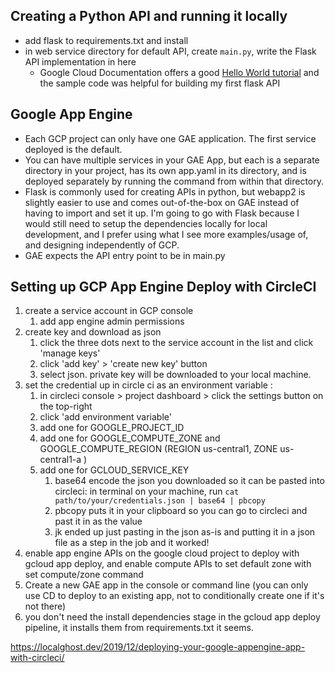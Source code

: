 ## Creating a Python API and running it locally
- add flask to requirements.txt and install 
- in web service directory for default API, create `main.py`, write the Flask API implementation in here 
  - Google Cloud Documentation offers a good [Hello World tutorial](https://cloud.google.com/appengine/docs/standard/python3/building-app/writing-web-service) and the sample code was helpful for building my first flask API 


## Google App Engine
- Each GCP project can only have one GAE application. The first service deployed is the default. 
- You can have multiple services in your GAE App, but each is a separate directory in your project, has its own app.yaml in its directory, and is deployed separately by running the command from within that directory. 
- Flask is commonly used for creating APIs in python, but webapp2 is slightly easier to use and comes out-of-the-box on GAE instead of having to import and set it up. I'm going to go with Flask because I would still need to setup the dependencies locally for local development, and I prefer using what I see more examples/usage of, and designing independently of GCP. 
- GAE expects the API entry point to be in main.py

## Setting up GCP App Engine Deploy with CircleCI
1. create a service account in GCP console 
   1. add app engine admin permissions 
2. create key and download as json 
   1. click the three dots next to the service account in the list and click 'manage keys'
   2. click 'add key' > 'create new key' button 
   3. select json. private key will be downloaded to your local machine. 
3. set the credential up in circle ci as an environment variable : 
   1. in circleci console > project dashboard > click the settings button on the top-right 
   2. click 'add environment variable'
   3. add one for GOOGLE_PROJECT_ID
   4. add one for GOOGLE_COMPUTE_ZONE and GOOGLE_COMPUTE_REGION (REGION us-central1, ZONE us-central1-a	)
   5. add one for GCLOUD_SERVICE_KEY
      1.  base64 encode the json you downloaded so it can be pasted into circleci: in terminal on your machine, run `cat path/to/your/credentials.json | base64 | pbcopy`
      2.  pbcopy puts it in your clipboard so you can go to circleci and past it in as the value 
      3.  jk ended up just pasting in the json as-is and putting it in a json file as a step in the job and it worked! 
4. enable app engine APIs on the google cloud project to deploy with gcloud app deploy, and enable compute APIs to set default zone with set compute/zone command
5. Create a new GAE app in the console or command line (you can only use CD to deploy to an existing app, not to conditionally create one if it's not there)
6. you don't need the install dependencies stage in the gcloud app deploy pipeline, it installs them from requirements.txt it seems. 

https://localghost.dev/2019/12/deploying-your-google-appengine-app-with-circleci/


